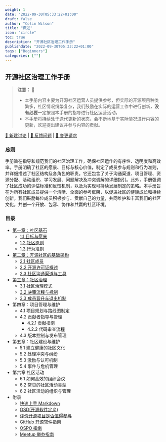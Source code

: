 ```yaml
---
weight: 1
date: "2022-09-30T05:33:22+01:00"
draft: false
author: "Colin Wilson"
title: "概述"
icon: "circle"
toc: true
description: "开源社区治理工作手册"
publishdate: "2022-09-30T05:33:22+01:00"
tags: ["Beginners"]
categories: [""]
---
```


## 开源社区治理工作手册

> **注意：** 📌
> - 本手册内容主要为开源社区运营人员提供参考，但实际的开源项目种类繁多，社区情况纷繁复杂，我们鼓励在实际的运营工作中进行创新，**没有必要**一定按照本手册的指导进行社区运营活动。
> - 本手册将持续处于迭代更新的状态，会不断地基于实际情况进行内容的更新，欢迎提出建议并参与内容的贡献。

[💬 新建讨论](https://atomgit.com/OpenAtomFoundation/OpenSource_Governance/discussions/new/choose) | [📝 反馈问题](https://atomgit.com/OpenAtomFoundation/OpenSource_Governance/issues/create) | [📨 变更请求](https://atomgit.com/OpenAtomFoundation/OpenSource_Governance/changes/new)

### 总则

手册旨在指导和规范我们的社区治理工作，确保社区运作的有序性、透明度和高效率。手册明确了社区的愿景、目标与核心价值，制定了成员参与规则和行为准则，并详细描述了社区结构及各角色的职责。它还包含了关于沟通渠道、项目管理、资源分配、活动组织、学习发展、问题解决及冲突调解的详细指引。此外，手册强调了社区成功的评估标准和反馈机制，以及为实现可持续发展制定的策略。本手册旨在为所有社区成员提供一个清晰、全面的参考框架，以促进社区的健康成长和持续创新。我们鼓励每位成员积极参与、贡献自己的力量，共同维护和丰富我们的社区文化，共创一个开放、包容、协作和共赢的社区环境。

### 目录

- [第一章：社区基石](./chapter1/README.md)
  - [1.1 目标与愿景](./chapter1/1-1-goals-and-vsion.md)
  - [1.2 社区原则](./chapter1/1-2-principles.md)
  - [1.3 行为准则](./chapter1/1-3-code-of-conduct.md)
- [第二章：开源社区的基础架构](./chapter2/README.md)
  - [2.1 社区成员](./chapter2/2-1-community-member.md)
  - [2.2 开源许可证概述](./chapter2/2-2-licenses.md)
  - [2.3 社区沟通渠道与工具](./chapter2/2-3-communication.md)
- [第三章：社区治理](./chapter3/README.md)
  - [3.1 社区治理模式](./chapter3/3-1-governance-model.md)
  - [3.2 决策流程与机制](./chapter3/3-2-decision-making.md)
  - [3.3 成员晋升与退出机制](./chapter3/3-3-membership.md)
- 第四章：项目管理与维护
  - 4.1 项目规划与路线图制定
  - 4.2 贡献者指导与管理
    - 4.2.1 贡献指南
    - 4.2.2 代码审查流程
  - 4.3 版本控制与发布管理
- 第五章：社区建设与维护
  - 5.1 建立健康的社区文化
  - 5.2 处理冲突与纠纷
  - 5.3 激励与认可机制
  - 5.4 事件与危机管理
- 第六章 社区活动
  - 6.1 如何高效的组织会议
  - 6.2 常见的社区活动类型
  - 6.2 社区活动的组织与管理
- 附录
  - [快速上手 Markdown](./learn-markdown.md)
  - [OSD(开源软件定义)](./open-source-definition.md)
  - [评价开源项目是否值得参与](./evaluate-open-source-project.md)
  - [GitHub 开源软件指南](https://opensource.guide/zh-hans/)
  - [OSPO 指南](https://todogroup.org/zh-cn/resources/guides/)
  - [Meetup 举办指南](https://docs.qq.com/doc/DUWpia1hzWEhjc2to)
